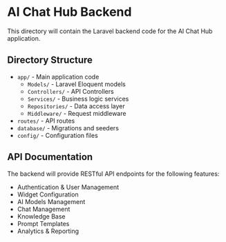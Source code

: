 
# AI Chat Hub Backend

This directory will contain the Laravel backend code for the AI Chat Hub application.

## Directory Structure

- `app/` - Main application code
  - `Models/` - Laravel Eloquent models
  - `Controllers/` - API Controllers
  - `Services/` - Business logic services
  - `Repositories/` - Data access layer
  - `Middleware/` - Request middleware
- `routes/` - API routes
- `database/` - Migrations and seeders
- `config/` - Configuration files

## API Documentation

The backend will provide RESTful API endpoints for the following features:
- Authentication & User Management
- Widget Configuration
- AI Models Management
- Chat Management
- Knowledge Base
- Prompt Templates
- Analytics & Reporting
